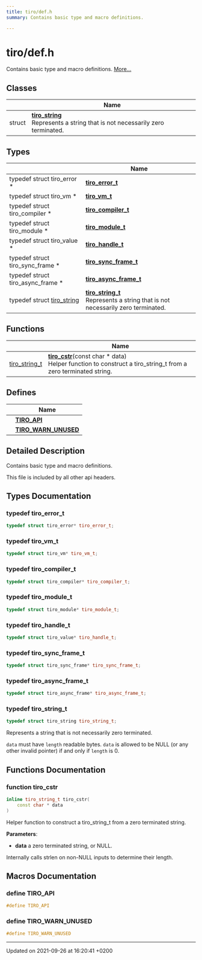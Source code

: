 ```yaml
---
title: tiro/def.h
summary: Contains basic type and macro definitions. 

---
```


# tiro/def.h

Contains basic type and macro definitions.  [More...](#detailed-description)

## Classes

|                | Name           |
| -------------- | -------------- |
| struct | **[tiro_string](/docs/api/classes/structtiro__string)** <br>Represents a string that is not necessarily zero terminated.  |

## Types

|                | Name           |
| -------------- | -------------- |
| typedef struct tiro&#95;error &#42; | **[tiro_error_t](/docs/api/files/def_8h#typedef-tiro-error-t)**  |
| typedef struct tiro&#95;vm &#42; | **[tiro_vm_t](/docs/api/files/def_8h#typedef-tiro-vm-t)**  |
| typedef struct tiro&#95;compiler &#42; | **[tiro_compiler_t](/docs/api/files/def_8h#typedef-tiro-compiler-t)**  |
| typedef struct tiro&#95;module &#42; | **[tiro_module_t](/docs/api/files/def_8h#typedef-tiro-module-t)**  |
| typedef struct tiro&#95;value &#42; | **[tiro_handle_t](/docs/api/files/def_8h#typedef-tiro-handle-t)**  |
| typedef struct tiro&#95;sync&#95;frame &#42; | **[tiro_sync_frame_t](/docs/api/files/def_8h#typedef-tiro-sync-frame-t)**  |
| typedef struct tiro&#95;async&#95;frame &#42; | **[tiro_async_frame_t](/docs/api/files/def_8h#typedef-tiro-async-frame-t)**  |
| typedef struct [tiro&#95;string](/docs/api/classes/structtiro&#95;&#95;string) | **[tiro_string_t](/docs/api/files/def_8h#typedef-tiro-string-t)** <br>Represents a string that is not necessarily zero terminated.  |

## Functions

|                | Name           |
| -------------- | -------------- |
| [tiro_string_t](/docs/api/files/def_8h#typedef-tiro-string-t) | **[tiro_cstr](/docs/api/files/def_8h#function-tiro-cstr)**(const char &#42; data)<br>Helper function to construct a tiro_string_t from a zero terminated string.  |

## Defines

|                | Name           |
| -------------- | -------------- |
|  | **[TIRO_API](/docs/api/files/def_8h#define-tiro-api)**  |
|  | **[TIRO_WARN_UNUSED](/docs/api/files/def_8h#define-tiro-warn-unused)**  |

## Detailed Description

Contains basic type and macro definitions. 

This file is included by all other api headers. 

## Types Documentation

### typedef tiro_error_t

```cpp
typedef struct tiro_error* tiro_error_t;
```


### typedef tiro_vm_t

```cpp
typedef struct tiro_vm* tiro_vm_t;
```


### typedef tiro_compiler_t

```cpp
typedef struct tiro_compiler* tiro_compiler_t;
```


### typedef tiro_module_t

```cpp
typedef struct tiro_module* tiro_module_t;
```


### typedef tiro_handle_t

```cpp
typedef struct tiro_value* tiro_handle_t;
```


### typedef tiro_sync_frame_t

```cpp
typedef struct tiro_sync_frame* tiro_sync_frame_t;
```


### typedef tiro_async_frame_t

```cpp
typedef struct tiro_async_frame* tiro_async_frame_t;
```


### typedef tiro_string_t

```cpp
typedef struct tiro_string tiro_string_t;
```

Represents a string that is not necessarily zero terminated. 

`data` must have `length` readable bytes. `data` is allowed to be NULL (or any other invalid pointer) if and only if `length` is 0. 



## Functions Documentation

### function tiro_cstr

```cpp
inline tiro_string_t tiro_cstr(
    const char * data
)
```

Helper function to construct a tiro_string_t from a zero terminated string. 

**Parameters**: 

  * **data** a zero terminated string, or NULL. 


Internally calls strlen on non-NULL inputs to determine their length.




## Macros Documentation

### define TIRO_API

```cpp
#define TIRO_API 
```


### define TIRO_WARN_UNUSED

```cpp
#define TIRO_WARN_UNUSED 
```




-------------------------------

Updated on 2021-09-26 at 16:20:41 +0200
